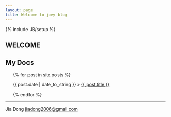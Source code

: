 ```yaml
---
layout: page
title: Welcome to joey blog 
---
```

{% include JB/setup %}

**WELCOME**
------

## My Docs

<ul class="posts">
  {% for post in site.posts %}
    <p><span>{{ post.date | date_to_string }}</span> &raquo; <a href="{{ BASE_PATH }}{{ post.url }}">{{ post.title }}</a></p>
  {% endfor %}
</ul>


----------
Jia Dong  jiadong2006@gmail.com  

